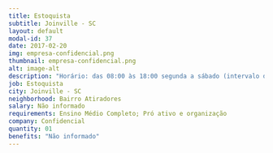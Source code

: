```yaml
---
title: Estoquista
subtitle: Joinville - SC
layout: default
modal-id: 37
date: 2017-02-20
img: empresa-confidencial.png
thumbnail: empresa-confidencial.png
alt: image-alt
description: "Horário: das 08:00 às 18:00 segunda a sábado (intervalo de duas horas)"
job: Estoquista
city: Joinville - SC
neighborhood: Bairro Atiradores
salary: Não informado
requirements: Ensino Médio Completo; Pró ativo e organização
company: Confidencial
quantity: 01
benefits: "Não informado"
---
```

